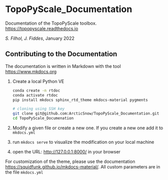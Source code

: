 # TopoPyScale_Documentation
Documentation of the TopoPyScale toolbox. 
https://topopyscale.readthedocs.io

*S. Filhol, J. Fiddes*, January 2022



## Contributing to the Documentation

The documentation is written in Markdown with the tool https://www.mkdocs.org

1. Create a local Python VE 

   ```bash
   conda create -n rtdoc
   conda activate rtdoc
   pip install mkdocs sphinx_rtd_theme mkdocs-material pygments
   
   # cloning using SSH key
   git clone git@github.com:ArcticSnow/TopoPyScale_Documentation.git
   cd TopoPyScale_Documenation
   ```

2. Modify a given file or create a new one. If you create a new one add it to `mkdocs.yml`

3. run `mkdocs serve` to visualize the modification on your local machine

4. open the URL: http://127.0.0.1:8000/ in your browser

For customization of the theme, please use the documentation https://squidfunk.github.io/mkdocs-material/. All custom parameters are in the file `mkdocs.yml`



